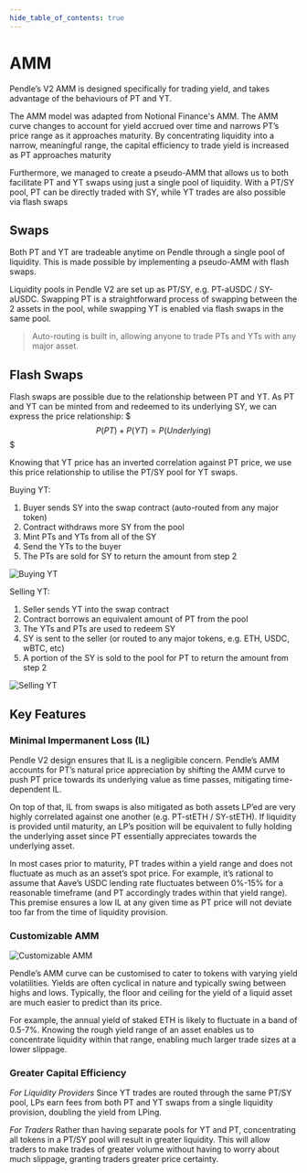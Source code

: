 ```yaml
---
hide_table_of_contents: true
---
```


# AMM

Pendle’s V2 AMM is designed specifically for trading yield, and takes advantage of the behaviours of PT and YT.

The AMM model was adapted from Notional Finance's AMM. The AMM curve changes to account for yield accrued over time and narrows PT’s price range as it approaches maturity. By concentrating liquidity into a narrow, meaningful range, the capital efficiency to trade yield is increased as PT approaches maturity

Furthermore, we managed to create a pseudo-AMM that allows us to both facilitate PT and YT swaps using just a single pool of liquidity. With a PT/SY pool, PT can be directly traded with SY, while YT trades are also possible via flash swaps

## Swaps

Both PT and YT are tradeable anytime on Pendle through a single pool of liquidity. This is made possible by implementing a pseudo-AMM with flash swaps.

Liquidity pools in Pendle V2 are set up as PT/SY, e.g. PT-aUSDC / SY-aUSDC. Swapping PT is a straightforward process of swapping between the 2 assets in the pool, while swapping YT is enabled via flash swaps in the same pool.

> Auto-routing is built in, allowing anyone to trade PTs and YTs with any major asset.

## Flash Swaps

Flash swaps are possible due to the relationship between PT and YT. As PT and YT can be minted from and redeemed to its underlying SY, we can express the price relationship:
$$$
P(PT) + P(YT) = P(Underlying)
$$$

Knowing that YT price has an inverted correlation against PT price, we use this price relationship to utilise the PT/SY pool for YT swaps.

Buying YT:
1. Buyer sends SY into the swap contract (auto-routed from any major token)
2. Contract withdraws more SY from the pool
3. Mint PTs and YTs from all of the SY
4. Send the YTs to the buyer
5. The PTs are sold for SY to return the amount from step 2

![Buying YT](/img/ProtocolMechanics/buying_yt.png "Buying YT")

Selling YT:
1. Seller sends YT into the swap contract
2. Contract borrows an equivalent amount of PT from the pool
3. The YTs and PTs are used to redeem SY
4. SY is sent to the seller (or routed to any major tokens, e.g. ETH, USDC, wBTC, etc)
5. A portion of the SY is sold to the pool for PT to return the amount from step 2

![Selling YT](/img/ProtocolMechanics/selling_yt.png "Selling YT")

## Key Features

### Minimal Impermanent Loss (IL)

Pendle V2 design ensures that IL is a negligible concern. Pendle’s AMM accounts for PT’s natural price appreciation by shifting the AMM curve to push PT price towards its underlying value as time passes, mitigating time-dependent IL.

On top of that, IL from swaps is also mitigated as both assets LP’ed are very highly correlated against one another (e.g. PT-stETH / SY-stETH). If liquidity is provided until maturity, an LP’s position will be equivalent to fully holding the underlying asset since PT essentially appreciates towards the underlying asset.

In most cases prior to maturity, PT trades within a yield range and does not fluctuate as much as an asset’s spot price. For example, it’s rational to assume that Aave’s USDC lending rate fluctuates between 0%-15% for a reasonable timeframe (and PT accordingly trades within that yield range). This premise ensures a low IL at any given time as PT price will not deviate too far from the time of liquidity provision.

### Customizable AMM

![Customizable AMM](/img/ProtocolMechanics/customizable_amm.png "Customizable AMM")

Pendle’s AMM curve can be customised to cater to tokens with varying yield volatilities. Yields are often cyclical in nature and typically swing between highs and lows. Typically, the floor and ceiling for the yield of a liquid asset are much easier to predict than its price.

For example, the annual yield of staked ETH is likely to fluctuate in a band of 0.5-7%. Knowing the rough yield range of an asset enables us to concentrate liquidity within that range, enabling much larger trade sizes at a lower slippage.

### Greater Capital Efficiency

_For Liquidity Providers_
Since YT trades are routed through the same PT/SY pool, LPs earn fees from both PT and YT swaps from a single liquidity provision, doubling the yield from LPing.

_For Traders_
Rather than having separate pools for YT and PT, concentrating all tokens in a PT/SY pool will result in greater liquidity. This will allow traders to make trades of greater volume without having to worry about much slippage, granting traders greater price certainty.
